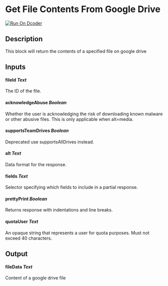 # Get File Contents From Google Drive
[![Run On Dcoder](https://static-content.dcoder.tech/dcoder-assets/run-on-dcoder.svg)](https://code.dcoder.tech/feed/block/61fd54907c0bef453a445065)

## Description
This block will return the contents of a specified file on google drive

## Inputs
#### **fileId**  *Text*
The ID of the file.
#### **acknowledgeAbuse**  *Boolean*
Whether the user is acknowledging the risk of downloading known malware or other abusive files. This is only applicable when alt=media.
#### **supportsTeamDrives**  *Boolean*
Deprecated use supportsAllDrives instead.
#### **alt**  *Text*
Data format for the response.
#### **fields**  *Text*
Selector specifying which fields to include in a partial response.
#### **prettyPrint**  *Boolean*
Returns response with indentations and line breaks.
#### **quotaUser**  *Text*
An opaque string that represents a user for quota purposes. Must not exceed 40 characters.

## Output
#### **fileData**  *Text*
Content of a google drive file

